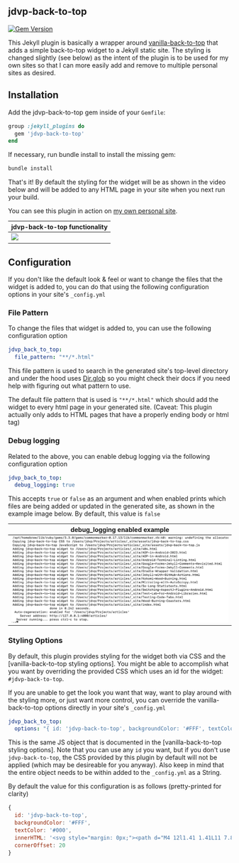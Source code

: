 ## jdvp-back-to-top 

[![Gem Version](https://badge.fury.io/rb/jdvp-back-to-top.svg)](https://badge.fury.io/rb/jdvp-back-to-top)

This Jekyll plugin is basically a wrapper around [vanilla-back-to-top] that adds a simple back-to-top widget to a Jekyll static site. The styling is changed slightly (see below) as the intent of the plugin is to be used for my own sites so that I can more easily add and remove to multiple personal sites as desired.

## Installation

Add the jdvp-back-to-top gem inside of your `Gemfile`:

```ruby
group :jekyll_plugins do
  gem 'jdvp-back-to-top'
end
```

If necessary, run bundle install to install the missing gem:

```sh
bundle install
```

That's it! By default the styling for the widget will be as shown in the video below and will be added to any HTML page in your site when you next run your build.

You can see this plugin in action on [my own personal site].

| jdvp-back-to-top functionality |
|-----------------------|
| ![](doc/example.webp) |

## Configuration

If you don't like the default look & feel or want to change the files that the widget is added to, you can do that using the following configuration options in your site's `_config.yml`

### File Pattern

To change the files that widget is added to, you can use the following configuration option

```yaml
jdvp_back_to_top:
  file_pattern: "**/*.html"
```

This file pattern is used to search in the generated site's top-level directory and under the hood uses [Dir.glob] so you might check their docs if you need help with figuring out what pattern to use. 

The default file pattern that is used is `"**/*.html"` which should add the widget to every html page in your generated site. (Caveat: This plugin actually only adds to HTML pages that have a properly ending body or html tag)

### Debug logging

Related to the above, you can enable debug logging via the following configuration option

```yaml
jdvp_back_to_top:
  debug_logging: true
```

This accepts `true` or `false` as an argument and when enabled prints which files are being added or updated in the generated site, as shown in the example image below. By default, this value is `false`

| debug_logging enabled example |
|-----------------------|
| ![](doc/logging.webp) |

### Styling Options

By default, this plugin provides styling for the widget both via CSS and the [vanilla-back-to-top styling options]. You might be able to accomplish what you want by overriding the provided CSS which uses an id for the widget: `#jdvp-back-to-top`.

If you are unable to get the look you want that way, want to play around with the styling more, or just want more control, you can override the vanilla-back-to-top options directly in your site's `_config.yml`

```yaml
jdvp_back_to_top:
  options: "{ id: 'jdvp-back-to-top', backgroundColor: '#FFF', textColor: '#000',cornerOffset: 20 }"
```

This is the same JS object that is documented in the [vanilla-back-to-top styling options]. Note that you can use any `id` you want, but if you don't use `jdvp-back-to-top`, the CSS provided by this plugin by default will not be applied (which may be desireable for you anyway). Also keep in mind that the entire object needs to be within added to the `_config.yml` as a String.

By default the value for this configuration is as follows (pretty-printed for clarity)

```javascript
{
  id: 'jdvp-back-to-top',
  backgroundColor: '#FFF',
  textColor: '#000',
  innerHTML: '<svg style="margin: 0px;"><path d="M4 12l1.41 1.41L11 7.83V20h2V7.83l5.58 5.59L20 12l-8-8-8 8z"/></svg>',
  cornerOffset: 20
}
```

[vanilla-back-to-top]: https://github.com/vfeskov/vanilla-back-to-top
[my own personal site]: https://jdvp.me/articles/
[Dir.glob]: https://ruby-doc.org/core-2.6.3/Dir.html#method-c-glob
[back-to-top styling options]: https://github.com/vfeskov/vanilla-back-to-top/blob/v7.2.1/OPTIONS.md
